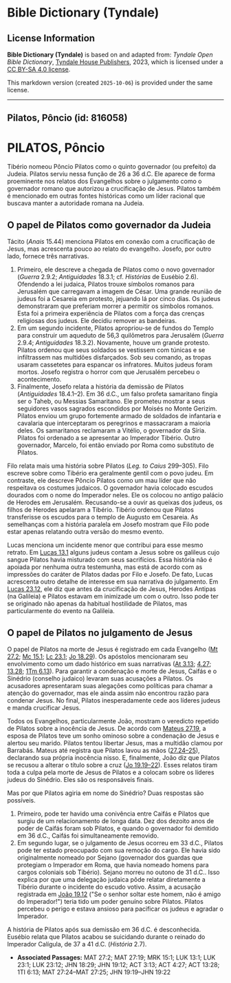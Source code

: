 # Bible Dictionary (Tyndale)

## License Information

**Bible Dictionary (Tyndale)** is based on and adapted from: _Tyndale Open Bible Dictionary_, [Tyndale House Publishers](https://tyndaleopenresources.com/), 2023, which is licensed under a [CC BY-SA 4.0 license](https://creativecommons.org/licenses/by-sa/4.0/legalcode.en).

This markdown version (created `2025-10-06`) is provided under the same license.



--------------------------------

## Pilatos, Pôncio (id: 816058)

PILATOS, Pôncio
===============

Tibério nomeou Pôncio Pilatos como o quinto governador (ou prefeito) da Judeia. Pilatos serviu nessa função de 26 a 36 d.C. Ele aparece de forma proeminente nos relatos dos Evangelhos sobre o julgamento como o governador romano que autorizou a crucificação de Jesus. Pilatos também é mencionado em outras fontes históricas como um líder racional que buscava manter a autoridade romana na Judeia.

O papel de Pilatos como governador da Judeia
--------------------------------------------

Tácito (*Anais* 15\.44\) menciona Pilatos em conexão com a crucificação de Jesus, mas acrescenta pouco ao relato do evangelho. Josefo, por outro lado, fornece três narrativas.

1. Primeiro, ele descreve a chegada de Pilatos como o novo governador (*Guerra* 2\.9\.2; *Antiguidades* 18\.3\.1; cf. *Histórias* de Eusébio 2\.6\). Ofendendo a lei judaica, Pilatos trouxe símbolos romanos para Jerusalém que carregavam a imagem de César. Uma grande reunião de judeus foi a Cesareia em protesto, jejuando lá por cinco dias. Os judeus demonstraram que preferiam morrer a permitir os símbolos romanos. Esta foi a primeira experiência de Pilatos com a força das crenças religiosas dos judeus. Ele decidiu remover as bandeiras.
2. Em um segundo incidente, Pilatos apropriou\-se de fundos do Templo para construir um aqueduto de 56,3 quilômetros para Jerusalém (*Guerra* 2\.9\.4; *Antiguidades* 18\.3\.2\). Novamente, houve um grande protesto. Pilatos ordenou que seus soldados se vestissem com túnicas e se infiltrassem nas multidões disfarçados. Sob seu comando, as tropas usaram cassetetes para espancar os infratores. Muitos judeus foram mortos. Josefo registra o horror com que Jerusalém percebeu o acontecimento.
3. Finalmente, Josefo relata a história da demissão de Pilatos (*Antiguidades* 18\.4\.1–2\). Em 36 d.C., um falso profeta samaritano fingia ser o Taheb, ou Messias Samaritano. Ele prometeu mostrar a seus seguidores vasos sagrados escondidos por Moisés no Monte Gerizim. Pilatos enviou um grupo fortemente armado de soldados de infantaria e cavalaria que interceptaram os peregrinos e massacraram a maioria deles. Os samaritanos reclamaram a Vitélio, o governador da Síria. Pilatos foi ordenado a se apresentar ao Imperador Tibério. Outro governador, Marcelo, foi então enviado por Roma como substituto de Pilatos.

Filo relata mais uma história sobre Pilatos (*Leg. to Caius* 299–305\). Filo escreve sobre como Tibério era geralmente gentil com o povo judeu. Em contraste, ele descreve Pôncio Pilatos como um mau líder que não respeitava os costumes judaicos. O governador havia colocado escudos dourados com o nome do Imperador neles. Ele os colocou no antigo palácio de Herodes em Jerusalém. Recusando\-se a ouvir as queixas dos judeus, os filhos de Herodes apelaram a Tibério. Tibério ordenou que Pilatos transferisse os escudos para o templo de Augusto em Cesareia. As semelhanças com a história paralela em Josefo mostram que Filo pode estar apenas relatando outra versão do mesmo evento.

Lucas menciona um incidente menor que contribui para esse mesmo retrato. Em [Lucas 13\.1](https://ref.ly/Luke13:1) alguns judeus contam a Jesus sobre os galileus cujo sangue Pilatos havia misturado com seus sacrifícios. Essa história não é apoiada por nenhuma outra testemunha, mas está de acordo com as impressões do caráter de Pilatos dadas por Filo e Josefo. De fato, Lucas acrescenta outro detalhe de interesse em sua narrativa do julgamento. Em [Lucas 23\.12](https://ref.ly/Luke23:12), ele diz que antes da crucificação de Jesus, Herodes Antipas (na Galileia) e Pilatos estavam em inimizade um com o outro. Isso pode ter se originado não apenas da habitual hostilidade de Pilatos, mas particularmente do evento na Galileia.

O papel de Pilatos no julgamento de Jesus
-----------------------------------------

O papel de Pilatos na morte de Jesus é registrado em cada Evangelho ([Mt 27\.2](https://ref.ly/Matt27:2); [Mc 15\.1](https://ref.ly/Mark15:1); [Lc 23\.1](https://ref.ly/Luke23:1); [Jo 18\.29](https://ref.ly/John18:29)). Os apóstolos mencionaram seu envolvimento como um dado histórico em suas narrativas ([At 3\.13](https://ref.ly/Acts3:13); [4\.27](https://ref.ly/Acts4:27); [13\.28](https://ref.ly/Acts13:28); [1Tm 6\.13](https://ref.ly/1Tim6:13)). Para garantir a condenação e morte de Jesus, Caifás e o Sinédrio (conselho judaico) levaram suas acusações a Pilatos. Os acusadores apresentaram suas alegações como políticas para chamar a atenção do governador, mas ele ainda assim não encontrou razão para condenar Jesus. No final, Pilatos inesperadamente cede aos líderes judeus e manda crucificar Jesus.

Todos os Evangelhos, particularmente João, mostram o veredicto repetido de Pilatos sobre a inocência de Jesus. De acordo com [Mateus 27\.19](https://ref.ly/Matt27:19), a esposa de Pilatos teve um sonho ominoso sobre a condenação de Jesus e alertou seu marido. Pilatos tentou libertar Jesus, mas a multidão clamou por Barrabás. Mateus até registra que Pilatos lavou as mãos ([27\.24–25](https://ref.ly/Matt27:24-Matt27:25)), declarando sua própria inocência nisso. E, finalmente, João diz que Pilatos se recusou a alterar o título sobre a cruz ([Jo 19\.19–22](https://ref.ly/John19:19-John19:22)). Esses relatos tiram toda a culpa pela morte de Jesus de Pilatos e a colocam sobre os líderes judeus do Sinédrio. Eles são os responsáveis finais.

Mas por que Pilatos agiria em nome do Sinédrio? Duas respostas são possíveis.

1. Primeiro, pode ter havido uma conivência entre Caifás e Pilatos que surgiu de um relacionamento de longa data. Dez dos dezoito anos de poder de Caifás foram sob Pilatos, e quando o governador foi demitido em 36 d.C., Caifás foi simultaneamente removido.
2. Em segundo lugar, se o julgamento de Jesus ocorreu em 33 d.C., Pilatos pode ter estado preocupado com sua remoção do cargo. Ele havia sido originalmente nomeado por Sejano (governador dos guardas que protegiam o Imperador em Roma, que havia nomeado homens para cargos coloniais sob Tibério). Sejano morreu no outono de 31 d.C.. Isso explica por que uma delegação judaica pôde relatar diretamente a Tibério durante o incidente do escudo votivo. Assim, a acusação registrada em [João 19\.12](https://ref.ly/John19:12) ("Se o senhor soltar este homem, não é amigo do Imperador!") teria tido um poder genuíno sobre Pilatos. Pilatos percebeu o perigo e estava ansioso para pacificar os judeus e agradar o Imperador.

A história de Pilatos após sua demissão em 36 d.C. é desconhecida. Eusébio relata que Pilatos acabou se suicidando durante o reinado do Imperador Calígula, de 37 a 41 d.C. (*História* 2\.7\).

* **Associated Passages:** MAT 27:2; MAT 27:19; MRK 15:1; LUK 13:1; LUK 23:1; LUK 23:12; JHN 18:29; JHN 19:12; ACT 3:13; ACT 4:27; ACT 13:28; 1TI 6:13; MAT 27:24–MAT 27:25; JHN 19:19–JHN 19:22

